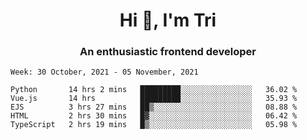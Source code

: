 <h1 align="center">Hi 👋, I'm Tri</h1>
<h3 align="center">An enthusiastic frontend developer</h3>

<!--START_SECTION:waka-->
```text
Week: 30 October, 2021 - 05 November, 2021

Python       14 hrs 2 mins   █████████░░░░░░░░░░░░░░░░   36.02 % 
Vue.js       14 hrs          █████████░░░░░░░░░░░░░░░░   35.93 % 
EJS          3 hrs 27 mins   ██▒░░░░░░░░░░░░░░░░░░░░░░   08.88 % 
HTML         2 hrs 30 mins   █▓░░░░░░░░░░░░░░░░░░░░░░░   06.42 % 
TypeScript   2 hrs 19 mins   █▒░░░░░░░░░░░░░░░░░░░░░░░   05.98 % 
```
<!--END_SECTION:waka-->
